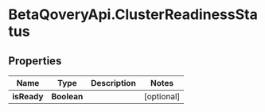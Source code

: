 # BetaQoveryApi.ClusterReadinessStatus

## Properties

Name | Type | Description | Notes
------------ | ------------- | ------------- | -------------
**isReady** | **Boolean** |  | [optional] 


